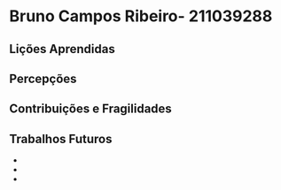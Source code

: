 # Bruno Campos Ribeiro- 211039288

## Lições Aprendidas




## Percepções




## Contribuições e Fragilidades



##  Trabalhos Futuros

- 
- 
- 